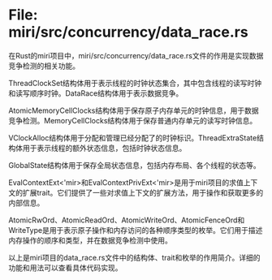 # File: miri/src/concurrency/data_race.rs

在Rust的miri项目中，miri/src/concurrency/data_race.rs文件的作用是实现数据竞争检测的相关功能。

ThreadClockSet结构体用于表示线程的时钟状态集合，其中包含线程的读写时钟和读写顺序时钟。DataRace结构体用于表示数据竞争。

AtomicMemoryCellClocks结构体用于保存原子内存单元的时钟信息，用于数据竞争检测。MemoryCellClocks结构体用于保存普通内存单元的读写时钟信息。

VClockAlloc结构体用于分配和管理已经分配了的时钟标识。ThreadExtraState结构体用于表示线程的额外状态信息，包括时钟状态信息。

GlobalState结构体用于保存全局状态信息，包括内存布局、各个线程的状态等。

EvalContextExt<'mir>和EvalContextPrivExt<'mir>是用于miri项目的求值上下文的扩展trait。它们提供了一些对求值上下文的扩展方法，用于操作和获取更多的内部信息。

AtomicRwOrd、AtomicReadOrd、AtomicWriteOrd、AtomicFenceOrd和WriteType是用于表示原子操作和内存访问的各种顺序类型的枚举。它们用于描述内存操作的顺序和类型，并在数据竞争检测中使用。

以上是miri项目的data_race.rs文件中的结构体、trait和枚举的作用简介。详细的功能和用法可以查看具体代码实现。

